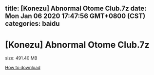
title: [Konezu] Abnormal Otome Club.7z
date: Mon Jan 06 2020 17:47:56 GMT+0800 (CST)    
categories: baidu
---

# [Konezu] Abnormal Otome Club.7z
size: 491.40 MB
 
 

[How to download](https://bpcam.bemobtrk.com/go/2ceec3aa-1ca2-46d6-b9ff-aaa5c184517c?jno=379)